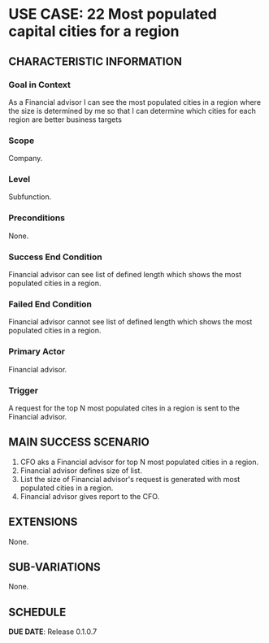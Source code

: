 # USE CASE: 22 Most populated capital cities for a region

## CHARACTERISTIC INFORMATION

### Goal in Context

As a Financial advisor I can see the most populated cities in a region where the size is determined by me so that I can determine which cities for each region are better business targets

### Scope

Company.

### Level

Subfunction.

### Preconditions

None.

### Success End Condition

Financial advisor can see list of defined length which shows the most populated cities in a region.

### Failed End Condition

Financial advisor cannot see list of defined length which shows the most populated cities in a region.

### Primary Actor

Financial advisor.

### Trigger

A request for the top N most populated cites in a region is sent to the Financial advisor.

## MAIN SUCCESS SCENARIO

1. CFO aks a Financial advisor for top N most populated cities in a region.
2. Financial advisor defines size of list.
3. List the size of Financial advisor's request is generated with most populated cities in a region.
4. Financial advisor gives report to the CFO.

## EXTENSIONS

None.

## SUB-VARIATIONS

None.

## SCHEDULE

**DUE DATE**: Release 0.1.0.7
